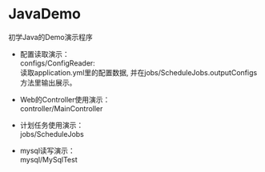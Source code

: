 # JavaDemo
初学Java的Demo演示程序

- 配置读取演示：  
configs/ConfigReader:   
读取application.yml里的配置数据, 并在jobs/ScheduleJobs.outputConfigs方法里输出展示。  

- Web的Controller使用演示：  
controller/MainController

- 计划任务使用演示：  
jobs/ScheduleJobs

- mysql读写演示：  
mysql/MySqlTest


